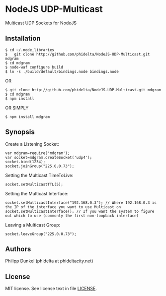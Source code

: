 NodeJS UDP-Multicast
====================

Multicast UDP Sockets for NodeJS

[Node.js]: http://nodejs.org/
[Github repo]: http://github.com/phidelta/NodeJS-UDP-Multicast.git
[module site]: http://github.com/phidelta/NodeJS-UDP-Multicast

Installation
------------
	$ cd ~/.node_libraries
	$	git clone http://github.com/phidelta/NodeJS-UDP-Multicast.git mdgram
	$ cd mdgram
	$ node-waf configure build
	$ ln -s ./build/default/bindings.node bindings.node

OR

	$ git clone http://github.com/phidelta/NodeJS-UDP-Multicast.git mdgram
	$ cd mdgram
	$ npm install

OR SIMPLY

	$ npm install mdgram


Synopsis
--------

Create a Listening Socket:

	var mdgram=require('mdgram');
	var socket=mdgram.createSocket('udp4');
	socket.bind(1234);
	socket.joinGroup("225.0.0.73");

Setting the Multicast TimeToLive:

	socket.setMulticastTTL(5);

Setting the Multicast Interface:

	socket.setMulticastInterface("192.168.0.3"); // Where 192.168.0.3 is the IP of the interface you want to use Multicast on
	socket.setMulticastInterface(); // If you want the system to figure out which to use (commonly the first non-loopback interface)

Leaving a Multicast Group:

	socket.leaveGroup("225.0.0.73");


Authors
-------
Philipp Dunkel (phidelta at phideltacity.net)

License
-------

MIT license. See license text in file [LICENSE](http://github.com/phidelta/NodeJS-UDP-Multicast/blob/master/LICENSE).
